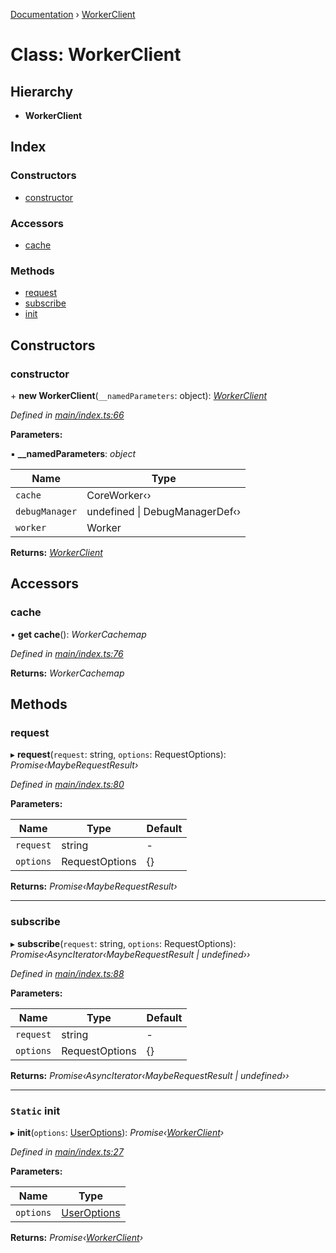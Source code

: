 [Documentation](../README.md) › [WorkerClient](workerclient.md)

# Class: WorkerClient

## Hierarchy

* **WorkerClient**

## Index

### Constructors

* [constructor](workerclient.md#constructor)

### Accessors

* [cache](workerclient.md#cache)

### Methods

* [request](workerclient.md#request)
* [subscribe](workerclient.md#subscribe)
* [init](workerclient.md#static-init)

## Constructors

###  constructor

\+ **new WorkerClient**(`__namedParameters`: object): *[WorkerClient](workerclient.md)*

*Defined in [main/index.ts:66](https://github.com/badbatch/graphql-box/blob/f8ef82d/packages/worker-client/src/main/index.ts#L66)*

**Parameters:**

▪ **__namedParameters**: *object*

Name | Type |
------ | ------ |
`cache` | CoreWorker‹› |
`debugManager` | undefined &#124; DebugManagerDef‹› |
`worker` | Worker |

**Returns:** *[WorkerClient](workerclient.md)*

## Accessors

###  cache

• **get cache**(): *WorkerCachemap*

*Defined in [main/index.ts:76](https://github.com/badbatch/graphql-box/blob/f8ef82d/packages/worker-client/src/main/index.ts#L76)*

**Returns:** *WorkerCachemap*

## Methods

###  request

▸ **request**(`request`: string, `options`: RequestOptions): *Promise‹MaybeRequestResult›*

*Defined in [main/index.ts:80](https://github.com/badbatch/graphql-box/blob/f8ef82d/packages/worker-client/src/main/index.ts#L80)*

**Parameters:**

Name | Type | Default |
------ | ------ | ------ |
`request` | string | - |
`options` | RequestOptions | {} |

**Returns:** *Promise‹MaybeRequestResult›*

___

###  subscribe

▸ **subscribe**(`request`: string, `options`: RequestOptions): *Promise‹AsyncIterator‹MaybeRequestResult | undefined››*

*Defined in [main/index.ts:88](https://github.com/badbatch/graphql-box/blob/f8ef82d/packages/worker-client/src/main/index.ts#L88)*

**Parameters:**

Name | Type | Default |
------ | ------ | ------ |
`request` | string | - |
`options` | RequestOptions | {} |

**Returns:** *Promise‹AsyncIterator‹MaybeRequestResult | undefined››*

___

### `Static` init

▸ **init**(`options`: [UserOptions](../interfaces/useroptions.md)): *Promise‹[WorkerClient](workerclient.md)›*

*Defined in [main/index.ts:27](https://github.com/badbatch/graphql-box/blob/f8ef82d/packages/worker-client/src/main/index.ts#L27)*

**Parameters:**

Name | Type |
------ | ------ |
`options` | [UserOptions](../interfaces/useroptions.md) |

**Returns:** *Promise‹[WorkerClient](workerclient.md)›*
